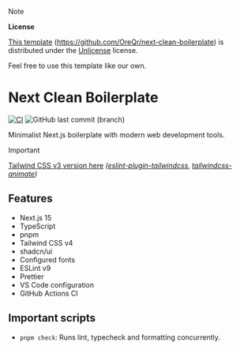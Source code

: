 > [!note]
>
> **License**
>
> [This template](https://github.com/OreQr/next-clean-boilerplate) (https://github.com/OreQr/next-clean-boilerplate) is distributed under the [Unlicense](https://unlicense.org) license.
>
> Feel free to use this template like our own.

# Next Clean Boilerplate

[![CI](https://github.com/OreQr/next-clean-boilerplate/actions/workflows/ci.yml/badge.svg)](https://github.com/OreQr/next-clean-boilerplate/actions/workflows/ci.yml)
![GitHub last commit (branch)](https://img.shields.io/github/last-commit/OreQr/next-clean-boilerplate/main)

Minimalist Next.js boilerplate with modern web development tools.

> [!IMPORTANT]
>
> [Tailwind CSS v3 version here](https://github.com/OreQr/next-clean-boilerplate/tree/tailwindcss-v3) _([eslint-plugin-tailwindcss](https://www.npmjs.com/package/eslint-plugin-tailwindcss), [tailwindcss-animate](https://www.npmjs.com/package/tailwindcss-animate))_

## Features

- Next.js 15
- TypeScript
- pnpm
- Tailwind CSS v4
- shadcn/ui
- Configured fonts
- ESLint v9
- Prettier
- VS Code configuration
- GitHub Actions CI

## Important scripts

- `pnpm check`: Runs lint, typecheck and formatting concurrently.
